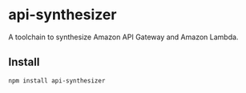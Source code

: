 # api-synthesizer
A toolchain to synthesize Amazon API Gateway and Amazon Lambda.

## Install
```
npm install api-synthesizer
```
